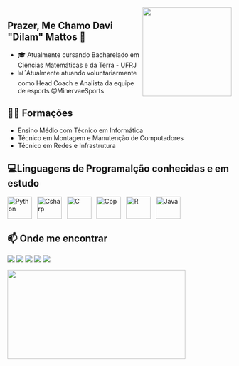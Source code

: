 <img width="200" height="200" src="https://media.tenor.com/mhLPO2VldCkAAAAM/0001.gif" align=right>

## Prazer, Me Chamo Davi "Dilam" Mattos 👋

  - 🎓 Atualmente cursando Bacharelado em Ciências Matemáticas e da Terra - UFRJ
  - 📊´Atualmente atuando voluntariarmente como Head Coach e Analista da equipe de esports @MinervaeSports


## 👨‍🎓 Formações 
  - Ensino Médio com Técnico em Informática
  - Técnico em Montagem e Manutenção de Computadores
  - Técnico em Redes e Infrastrutura 

## 💻Linguagens de Programalção conhecidas e em estudo


<img align="center" alt="Python" height="50" width="55" src="https://cdn.jsdelivr.net/gh/devicons/devicon/icons/python/python-original.svg"> &nbsp;
<img align="center" alt="Csharp" height="50" width="55" src="https://cdn.jsdelivr.net/gh/devicons/devicon/icons/csharp/csharp-original.svg"> &nbsp;
<img align="center" alt="C" height="50" width="55" src="https://cdn.jsdelivr.net/gh/devicons/devicon/icons/c/c-original.svg"> &nbsp;
<img align="center" alt="Cpp" height="50" width="55" src="https://cdn.jsdelivr.net/gh/devicons/devicon/icons/cplusplus/cplusplus-original.svg"> &nbsp;
<img align="center" alt="R" height="50" width="55" src="https://cdn.jsdelivr.net/gh/devicons/devicon/icons/r/r-original.svg"> &nbsp;
<img align="center" alt="Java" height="50" width="55" src="https://cdn.jsdelivr.net/gh/devicons/devicon/icons/java/java-original-wordmark.svg">


## 📫 Onde me encontrar

<div> 
  
  <a href="https://t.me/mattos_14" target="_blank"><img src="https://img.shields.io/badge/Telegram-2CA5E0?style=for-the-badge&logo=telegram&logoColor=white" target="_blank"></a>
  <a href="https://www.linkedin.com/in/davismattos14/" target="_blank"><img src="https://img.shields.io/badge/-LinkedIn-%230077B5?style=for-the-badge&logo=linkedin&logoColor=white" target="_blank"></a>
  <a href="https://discord.gg/UVhj6Gv" target="_blank"><img src="https://img.shields.io/badge/Discord-7289DA?style=for-the-badge&logo=discord&logoColor=white" target="_blank"></a> 
  <a href = "mailto:contato.davimattos14@gmail.com"><img src="https://img.shields.io/badge/Gmail-D14836?style=for-the-badge&logo=gmail&logoColor=white" target="_blank"></a> 
  <a href="https://twitter.com/D1lam" target="_blank"><img src="https://img.shields.io/badge/Twitter-1DA1F2?style=for-the-badge&logo=twitter&logoColor=white" target="_blank"></a> 
  
</div>

<img width="400" height="200" src="https://media.tenor.com/kGcYEHb08sAAAAAC/netero-hunter-x-hunter.gif" align=center>

